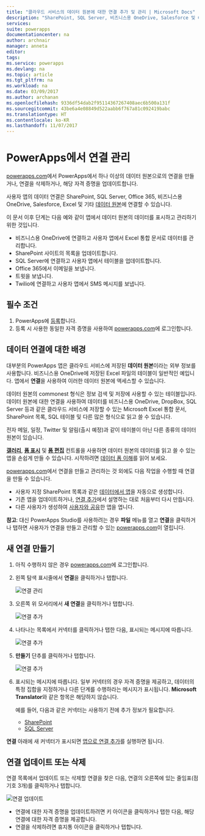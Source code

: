 ```yaml
---
title: "클라우드 서비스의 데이터 원본에 대한 연결 추가 및 관리 | Microsoft Docs"
description: "SharePoint, SQL Server, 비즈니스용 OneDrive, Salesforce 및 Office 365와 같은 데이터 원본으로의 연결 추가, 삭제 및 업데이트"
services: 
suite: powerapps
documentationcenter: na
author: archnair
manager: anneta
editor: 
tags: 
ms.service: powerapps
ms.devlang: na
ms.topic: article
ms.tgt_pltfrm: na
ms.workload: na
ms.date: 03/09/2017
ms.author: archanan
ms.openlocfilehash: 9336df54dab2f95114367267408aec6b500a131f
ms.sourcegitcommit: 43be6a4e08849d522aabb6f767a81c092419babc
ms.translationtype: HT
ms.contentlocale: ko-KR
ms.lasthandoff: 11/07/2017
---
```

# <a name="manage-your-connections-in-powerapps"></a>PowerApps에서 연결 관리
[powerapps.com](https://web.powerapps.com)에서 PowerApps에서 하나 이상의 데이터 원본으로의 연결을 만들거나, 연결을 삭제하거나, 해당 자격 증명을 업데이트합니다.

사용자 앱의 데이터 연결은 SharePoint, SQL Server, Office 365, 비즈니스용 OneDrive, Salesforce, Excel 및 기타 [데이터 원본](connections-list.md)에 연결할 수 있습니다.

이 문서 이후 단계는 다음 예와 같이 앱에서 데이터 원본의 데이터를 표시하고 관리하기 위한 것입니다.

* 비즈니스용 OneDrive에 연결하고 사용자 앱에서 Excel 통합 문서로 데이터를 관리합니다.
* SharePoint 사이트의 목록을 업데이트합니다.
* SQL Server에 연결하고 사용자 앱에서 테이블을 업데이트합니다.
* Office 365에서 이메일을 보냅니다.
* 트윗을 보냅니다.
* Twilio에 연결하고 사용자 앱에서 SMS 메시지를 보냅니다.

## <a name="prerequisites"></a>필수 조건
1. PowerApps에 [등록](signup-for-powerapps.md)합니다.
2. 등록 시 사용한 동일한 자격 증명을 사용하여 [powerapps.com](https://web.powerapps.com)에 로그인합니다.

## <a name="background-on-data-connections"></a>데이터 연결에 대한 배경
대부분의 PowerApps 앱은 클라우드 서비스에 저장된 **데이터 원본**이라는 외부 정보를 사용합니다. 비즈니스용 OneDrive에 저장된 Excel 파일의 테이블이 일반적인 예입니다. 앱에서 **연결**을 사용하여 이러한 데이터 원본에 액세스할 수 있습니다.

데이터 원본의 commonest 형식은 정보 검색 및 저장에 사용할 수 있는 테이블입니다. 데이터 원본에 대한 연결을 사용하여 데이터를 비즈니스용 OneDrive, DropBox, SQL Server 등과 같은 클라우드 서비스에 저장할 수 있는 Microsoft Excel 통합 문서, SharePoint 목록, SQL 테이블 및 다른 많은 형식으로 읽고 쓸 수 있습니다.

전자 메일, 일정, Twitter 및 알림(출시 예정)과 같이 테이블이 아닌 다른 종류의 데이터 원본이 있습니다.

**[갤러리](controls/control-gallery.md)**, **[폼 표시](controls/control-form-detail.md)** 및 **[폼 편집](controls/control-form-detail.md)** 컨트롤을 사용하면 데이터 원본의 데이터를 읽고 쓸 수 있는 앱을 손쉽게 만들 수 있습니다. 시작하려면 [데이터 폼 이해](working-with-forms.md)를 읽어 보세요.

[powerapps.com](https://web.powerapps.com)에서 연결을 만들고 관리하는 것 외에도 다음 작업을 수행할 때 연결을 만들 수 있습니다.

* 사용자 지정 SharePoint 목록과 같은 [데이터에서 앱](app-from-sharepoint.md)을 자동으로 생성합니다.
* 기존 앱을 업데이트하거나, [연결 추가](add-data-connection.md)에서 설명하는 대로 처음부터 다시 만듭니다.
* 다른 사용자가 생성하여 [사용자와 공유](share-app.md)한 앱을 엽니다.

**참고**: 대신 PowerApps Studio를 사용하려는 경우 **파일** 메뉴를 열고 **연결**을 클릭하거나 탭하면 사용자가 연결을 만들고 관리할 수 있는 [powerapps.com](https://web.powerapps.com)이 열립니다.

## <a name="create-a-new-connection"></a>새 연결 만들기
1. 아직 수행하지 않은 경우 [powerapps.com](https://web.powerapps.com)에 로그인합니다.
2. 왼쪽 탐색 표시줄에서 **연결**을 클릭하거나 탭합니다.
   
    ![연결 관리](./media/add-manage-connections/open-connections.png)
3. 오른쪽 위 모서리에서 **새 연결**을 클릭하거나 탭합니다.
   
    ![연결 추가](./media/add-manage-connections/add-connection.png)
4. 나타나는 목록에서 커넥터를 클릭하거나 탭한 다음, 표시되는 메시지에 따릅니다.
   
   ![연결 추가](./media/add-manage-connections/choose-connection.png)
5. **만들기** 단추를 클릭하거나 탭합니다.
   
   ![연결 추가](./media/add-manage-connections/create-connection.png)
6. 표시되는 메시지에 따릅니다. 일부 커넥터의 경우 자격 증명을 제공하고, 데이터의 특정 집합을 지정하거나 다른 단계를 수행하라는 메시지가 표시됩니다. **Microsoft Translator**와 같은 항목은 해당하지 않습니다.
   
   예를 들어, 다음과 같은 커넥터는 사용하기 전에 추가 정보가 필요합니다.
   
   * [SharePoint](connections/connection-sharepoint-online.md)
   * [SQL Server](connections/connection-azure-sqldatabase.md)

**연결** 아래에 새 커넥터가 표시되면 [앱으로 연결 추가](add-data-connection.md)를 실행하면 됩니다.

## <a name="update-or-delete-a-connection"></a>연결 업데이트 또는 삭제
연결 목록에서 업데이트 또는 삭제할 연결을 찾은 다음, 연결의 오른쪽에 있는 줄임표(점 기호 3개)를 클릭하거나 탭합니다.

![연결 업데이트](./media/add-manage-connections/auth-or-delete.png)

* 연결에 대한 자격 증명을 업데이트하려면 키 아이콘을 클릭하거나 탭한 다음, 해당 연결에 대한 자격 증명을 제공합니다.
* 연결을 삭제하려면 휴지통 아이콘을 클릭하거나 탭합니다.

